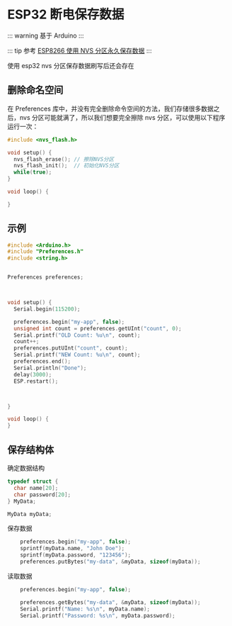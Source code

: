 # ESP32 断电保存数据

::: warning
基于 Arduino
:::

::: tip 参考
[ESP8266 使用 NVS 分区永久保存数据](https://juejin.cn/post/7155479311045099533)
:::

使用 esp32 nvs 分区保存数据刷写后还会存在

## 删除命名空间

在 Preferences 库中，并没有完全删除命令空间的方法，我们存储很多数据之后，nvs 分区可能就满了，所以我们想要完全擦除 nvs 分区，可以使用以下程序运行一次：

```c
#include <nvs_flash.h>

void setup() {
  nvs_flash_erase(); // 擦除NVS分区
  nvs_flash_init();  // 初始化NVS分区
  while(true);
}

void loop() {

}
```

## 示例

```c
#include <Arduino.h>
#include "Preferences.h"
#include <string.h>


Preferences preferences;



void setup() {
  Serial.begin(115200);

  preferences.begin("my-app", false);
  unsigned int count = preferences.getUInt("count", 0);
  Serial.printf("OLD Count: %u\n", count);
  count++;
  preferences.putUInt("count", count);
  Serial.printf("NEW Count: %u\n", count);
  preferences.end();
  Serial.println("Done");
  delay(3000);
  ESP.restart();



}

void loop() {
}

```


## 保存结构体

确定数据结构
```c
typedef struct {
  char name[20];
  char password[20];
} MyData;

MyData myData;

```

保存数据
```c
    preferences.begin("my-app", false);
    sprintf(myData.name, "John Doe");
    sprintf(myData.password, "123456"); 
    preferences.putBytes("my-data", &myData, sizeof(myData));
```

读取数据
```c
    preferences.begin("my-app", false);

    preferences.getBytes("my-data", &myData, sizeof(myData));
    Serial.printf("Name: %s\n", myData.name);
    Serial.printf("Password: %s\n", myData.password);
```
